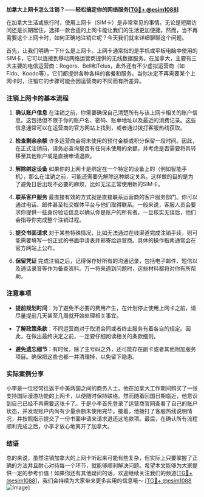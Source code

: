 **加拿大上网卡怎么注销？——轻松搞定你的网络服务[[TG💪+ @esim1088](https://t.me/s/esim1088)]**

在加拿大生活或旅行时，使用上网卡（SIM卡）是非常常见的事情。无论是短期访问还是长期居住，选择一款合适的上网卡能让我们的生活更加便捷。然而，当不再需要这个上网卡时，如何正确地注销它呢？今天我们就来详细聊聊这个问题。

首先，让我们明确一下什么是上网卡。上网卡通常指的是手机或平板电脑中使用的SIM卡，它可以连接到移动网络运营商提供的无线数据服务。在加拿大，主要有三大主要的电信运营商：Rogers、Bell和Telus，此外还有不少虚拟运营商（如Fido、Koodo等），它们都提供各种各样的套餐和服务。当你决定不再需要某个上网卡时，注销它的步骤可能会因运营商的不同而有所差异。

### 注销上网卡的基本流程

1. **确认账户信息**
   在注销之前，你需要确保自己清楚所有与该上网卡相关的账户信息。这包括但不限于你的账户名、密码、账单地址以及最近的消费记录。这些信息通常可以在运营商的官方网站上找到，或者通过拨打客服热线获取。

2. **检查剩余余额**
   许多运营商会将未使用的预付金额或积分保留一段时间。因此，在正式注销前，请务必查询是否有任何未使用的余额，并考虑是否需要将其转移至其他账户或是直接申请退款。

3. **解除绑定设备**
   如果你的上网卡是绑定在一个特定的设备上的（例如智能手机），那么在注销之前，可能还需要先解除这种绑定关系。这样做的目的是为了避免日后出现不必要的麻烦，比如无法正常使用新的SIM卡。

4. **联系客户服务**
   最直接有效的方式就是直接联系运营商的客户服务部门。你可以通过电话、邮件甚至社交媒体平台与他们取得联系。一般来说，客服人员会要求你提供一些身份验证信息以确认你是账户的所有者。一旦核实无误后，他们会指导你完成整个注销过程。

5. **提交书面请求**
   对于某些特殊情况，比如无法通过在线渠道完成注销手续，则可能需要填写一份正式的书面申请表并邮寄给运营商。具体的操作指南通常会在官方网站上公布。

6. **保留凭证**
   完成注销之后，记得保存好所有的沟通记录，包括电子邮件、短信以及通话录音等作为备查资料。万一将来遇到问题时，这些材料都将对你有所帮助。

### 注意事项

- **提前规划时间**：为了避免不必要的费用产生，在计划停止使用上网卡之前，请尽量提前几天甚至几周就开始处理相关事宜。
  
- **了解政策条款**：不同运营商对于取消合同或者终止服务有着各自的规定。因此，在做出最终决定之前，一定要仔细阅读相关的条款细则。

- **避免遗忘细节**：有时候，除了主号码之外，还可能存在副卡或者其他附加服务项目。确保把这些也都一并清理掉，以免留下隐患。

### 实际案例分享

小李是一位经常往返于中美两国之间的商务人士。他在加拿大工作期间购买了一张支持国际漫游功能的上网卡，以便随时保持联络。然而随着回国日期临近，他意识到自己已经不再需要这张卡了。于是小李首先登录了运营商官网查看了自己的账户状态，并发现账户内尚有少量余额未使用完毕。接着，他拨打了客服热线说明情况，并按照指示提交了一份书面申请来请求退还这笔款项。最后，在确认所有流程顺利完成之后，小李才放心地离开了加拿大。

### 结语

总的来说，虽然注销加拿大的上网卡听起来可能有些复杂，但实际上只要掌握了正确的方法并且耐心对待每一个环节，就能够顺利解决问题。希望本文能够为大家提供一定的参考价值！如果你还有其他疑问的话，欢迎继续关注我们的频道[[TG💪+ @esim1088](https://t.me/s/esim1088)]，我们会持续为大家带来更多实用的信息哦～ [[TG💪+ @esim1088](https://t.me/s/esim1088) ![Image](https://i.postimg.cc/4NQfJmqS/Snipaste-2025-05-13-00-14-12.png)]